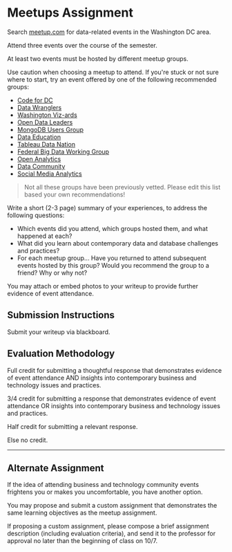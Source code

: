 # Meetups Assignment

Search [meetup.com](http://www.meetup.com/) for data-related
 events in the Washington DC area.

Attend three events over the course of the semester.

At least two events must be hosted by different meetup groups.

Use caution when choosing a meetup to attend. If you're stuck or not sure where to start, try an event offered by one of the following recommended groups:

 + [Code for DC](http://www.meetup.com/Code-for-DC/)
 + [Data Wranglers](http://www.meetup.com/Data-Wranglers-DC/)
 + [Washington Viz-ards](http://www.meetup.com/Washington-Viz-ards/)
 + [Open Data Leaders](http://www.meetup.com/Open-Data-Leaders/)
 + [MongoDB Users Group](http://www.meetup.com/Washington-DC-MongoDB-Users-Group/)
 + [Data Education](http://www.meetup.com/Data-Education-DC/)
 + [Tableau Data Nation](http://www.meetup.com/DC-Tableau-DATA-Nation/)
 + [Federal Big Data Working Group](http://www.meetup.com/Federal-Big-Data-Working-Group/)
 + [Open Analytics](http://www.meetup.com/OpenAnalyticsDC/)
 + [Data Community](http://www.meetup.com/Data-Community-DC/)
 + [Social Media Analytics](http://www.meetup.com/Social-Media-Analytics-DC/)

> Not all these groups have been previously vetted. Please edit this list based your own recommendations!

Write a short (2-3 page) summary of your experiences, to address the following questions:

 + Which events did you attend, which groups hosted them, and what happened at each?
 + What did you learn about contemporary data and database challenges and practices?
 + For each meetup group... Have you returned to attend subsequent events hosted by this group? Would you recommend the group to a friend? Why or why not?

You may attach or embed photos to your writeup to provide further evidence of event attendance.

## Submission Instructions

Submit your writeup via blackboard.

## Evaluation Methodology

Full credit for submitting a thoughtful response that demonstrates
 evidence of event attendance AND
 insights into contemporary business and technology issues and practices.

3/4 credit for submitting a response that demonstrates evidence of event attendance OR
 insights into contemporary business and technology issues and practices.

Half credit for submitting a relevant response.

Else no credit.

<hr>

## Alternate Assignment

If the idea of attending business and technology community events frightens you
 or makes you uncomfortable,
 you have another option.

You may propose and submit a custom assignment
 that demonstrates the same learning objectives as the meetup assignment.

If proposing a custom assignment,
 please compose a brief assignment description (including evaluation criteria),
 and send it to the professor for approval no later than
 the beginning of class on 10/7.
